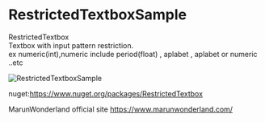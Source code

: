 # RestrictedTextboxSample
RestrictedTextbox  
Textbox with input pattern restriction.  
ex numeric(int),numeric include period(float) , aplabet  , aplabet or numeric ..etc  

![RestrictedTextboxSample ](https://github.com/marunwonderland/RestrictedTextboxSample/assets/130070604/46579120-5a63-468a-8001-d02f49356d42)

nuget:https://www.nuget.org/packages/RestrictedTextbox

MarunWonderland official site https://www.marunwonderland.com/
